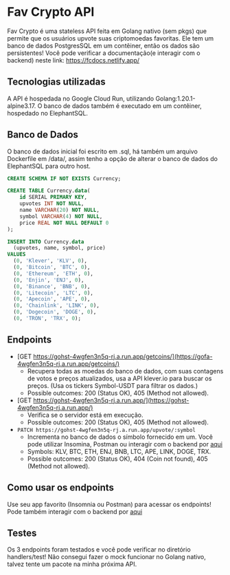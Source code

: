 # Fav Crypto API

Fav Crypto é uma stateless API feita em Golang nativo (sem pkgs) que permite que os usuários upvote suas criptomoedas favoritas. Ele tem um banco de dados PostgresSQL em um contêiner, então os dados são persistentes! Você pode verificar a documentação(e interagir com o backend) neste link: https://fcdocs.netlify.app/

## Tecnologias utilizadas

A API é hospedada no Google Cloud Run, utilizando Golang:1.20.1-alpine3.17. O banco de dados também é executado em um contêiner, hospedado no ElephantSQL.

## Banco de Dados

O banco de dados inicial foi escrito em .sql, há também um arquivo Dockerfile em /data/, assim tenho a opção de alterar o banco de dados do ElephantSQL para outro host.

```sql
CREATE SCHEMA IF NOT EXISTS Currency;

CREATE TABLE Currency.data(
    id SERIAL PRIMARY KEY,
    upvotes INT NOT NULL,
    name VARCHAR(20) NOT NULL,
    symbol VARCHAR(4) NOT NULL,
    price REAL NOT NULL DEFAULT 0
);

INSERT INTO Currency.data
  (upvotes, name, symbol, price)
VALUES
  (0, 'Klever', 'KLV', 0),
  (0, 'Bitcoin', 'BTC', 0),
  (0, 'Ethereum', 'ETH', 0),
  (0, 'Enjin', 'ENJ', 0),
  (0, 'Binance', 'BNB', 0),
  (0, 'Litecoin', 'LTC', 0),
  (0, 'Apecoin', 'APE', 0),
  (0, 'Chainlink', 'LINK', 0),
  (0, 'Dogecoin', 'DOGE', 0),
  (0, 'TRON', 'TRX', 0);
```

## Endpoints

- [GET https://gohst-4wgfen3n5q-rj.a.run.app/getcoins/](https://gofa-4wgfen3n5q-rj.a.run.app/getcoins/)
  - Recupera todas as moedas do banco de dados, com suas contagens de votos e preços atualizados, usa a API klever.io para buscar os preços. (Usa os tickers Symbol-USDT para filtrar os dados.)
  * Possible outcomes: 200 (Status OK), 405 (Method not allowed).
- [GET https://gohst-4wgfen3n5q-rj.a.run.app/](https://gohst-4wgfen3n5q-rj.a.run.app/)
  - Verifica se o servidor está em execução.
  * Possible outcomes: 200 (Status OK), 405 (Method not allowed).
- `PATCH https://gohst-4wgfen3n5q-rj.a.run.app/upvote/:symbol`
  - Incrementa no banco de dados o símbolo fornecido em um. Você pode utilizar Insomina, Postman ou interagir com o backend por [aqui](https://fcdocs.netlify.app/)
  * Symbols: KLV, BTC, ETH, ENJ, BNB, LTC, APE, LINK, DOGE, TRX.
  * Possible outcomes: 200 (Status OK), 404 (Coin not found), 405 (Method not allowed).

## Como usar os endpoints

Use seu app favorito (Insomnia ou Postman) para acessar os endpoints! Pode também interagir com o backend por [aqui](https://fcdocs.netlify.app/)

## Testes

Os 3 endpoints foram testados e você pode verificar no diretório handlers/test! Não consegui fazer o mock funcionar no Golang nativo, talvez tente um pacote na minha próxima API.
